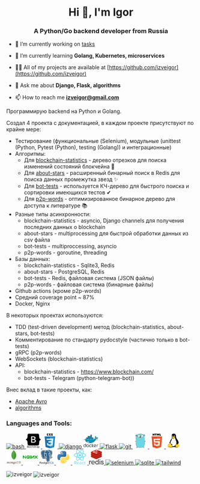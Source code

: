 <h1 align="center">Hi 👋, I'm Igor</h1>
<h3 align="center">A Python/Go backend developer from Russia</h3>

- 🔭 I’m currently working on [tasks](https://github.com/izveigor/tasks)

- 🌱 I’m currently learning **Golang, Kubernetes, microservices**

- 👨‍💻 All of my projects are available at [https://github.com/izveigor](https://github.com/izveigor)

- 💬 Ask me about **Django, Flask, algorithms**

- 📫 How to reach me **izveigor@gmail.com**

<p>Программирую backend на Python и Golang.

Создал 4 проекта с документацией, в каждом проекте присутствуют по крайне мере:

- Тестирование (функциональные (Selenium), модульные (unittest (Python, Pytest (Python), testing (Golang)) и интеграционные)
- Алгоритмы:
  - Для <a href="https://github.com/izveigor/blockchain-statistics">blockchain-statistics</a> - дерево отрезков для поиска изменений состояний блокчейна 🐍
  - Для <a href="https://github.com/izveigor/about-stars">about-stars</a> - расширенный бинарный поиск в Redis для поиска данных промежутка звезд ✨
  - Для <a href="https://github.com/izveigor/bot-tests">bot-tests</a> - используется КЧ-дерево для быстрого поиска и сортировки имеющихся тестов ✔
  - Для <a href="https://github.com/izveigor/p2p-words">p2p-words</a> - оптимизированное бинарное дерево для доступа к литературе 📚
- Разные типы асинхронности:
  - blockchain-statistics - asyncio, Django channels для получения последних данных о blockchain
  - about-stars - multiprocessing для быстрой обработки данных из csv файла
  - bot-tests - multiproccessing, asyncio
  - p2p-words - goroutine, threading
- Базы данных:
  - blockchain-statistics - Sqlite3, Redis
  - about-stars - PostgreSQL, Redis
  - bot-tests - Redis, файловая система (JSON файлы)
  - p2p-words - файловая система (бинарные файлы)
- Github actions (кроме p2p-words)
- Средний coverage point ~ 87%
- Docker, Nginx</p>
<p>В некоторых проектах используются:

- TDD (test-driven development) метод (blockchain-statistics, about-stars, bot-tests)
- Комментирование по стандарту pydocstyle (частично только в bot-tests)
- gRPC (p2p-words)
- WebSockets (blockchain-statistics)
- API:
  - blockchain-statistics - https://www.blockchain.com/
  - bot-tests - Telegram (python-telegram-bot))
 
Внес вклад в такие проекты, как:
  - <a href="https://github.com/apache/avro">Apache Avro</a>
  - <a href="https://github.com/keon/algorithms">algorithms</a>

</p>

<h3 align="left">Languages and Tools:</h3>
<p align="left"> <a href="https://www.gnu.org/software/bash/" target="_blank" rel="noreferrer"> <img src="https://www.vectorlogo.zone/logos/gnu_bash/gnu_bash-icon.svg" alt="bash" width="40" height="40"/> </a> <a href="https://getbootstrap.com" target="_blank" rel="noreferrer"> <img src="https://raw.githubusercontent.com/devicons/devicon/master/icons/bootstrap/bootstrap-plain-wordmark.svg" alt="bootstrap" width="40" height="40"/> </a> <a href="https://www.w3schools.com/css/" target="_blank" rel="noreferrer"> <img src="https://raw.githubusercontent.com/devicons/devicon/master/icons/css3/css3-original-wordmark.svg" alt="css3" width="40" height="40"/> </a> <a href="https://www.djangoproject.com/" target="_blank" rel="noreferrer"> <img src="https://cdn.worldvectorlogo.com/logos/django.svg" alt="django" width="40" height="40"/> </a> <a href="https://www.docker.com/" target="_blank" rel="noreferrer"> <img src="https://raw.githubusercontent.com/devicons/devicon/master/icons/docker/docker-original-wordmark.svg" alt="docker" width="40" height="40"/> </a> <a href="https://flask.palletsprojects.com/" target="_blank" rel="noreferrer"> <img src="https://www.vectorlogo.zone/logos/pocoo_flask/pocoo_flask-icon.svg" alt="flask" width="40" height="40"/> </a> <a href="https://git-scm.com/" target="_blank" rel="noreferrer"> <img src="https://www.vectorlogo.zone/logos/git-scm/git-scm-icon.svg" alt="git" width="40" height="40"/> </a> <a href="https://golang.org" target="_blank" rel="noreferrer"> <img src="https://raw.githubusercontent.com/devicons/devicon/master/icons/go/go-original.svg" alt="go" width="40" height="40"/> </a> <a href="https://www.w3.org/html/" target="_blank" rel="noreferrer"> <img src="https://raw.githubusercontent.com/devicons/devicon/master/icons/html5/html5-original-wordmark.svg" alt="html5" width="40" height="40"/> </a> <a href="https://www.linux.org/" target="_blank" rel="noreferrer"> <img src="https://raw.githubusercontent.com/devicons/devicon/master/icons/linux/linux-original.svg" alt="linux" width="40" height="40"/> </a> <a href="https://www.mongodb.com/" target="_blank" rel="noreferrer"> <img src="https://raw.githubusercontent.com/devicons/devicon/master/icons/mongodb/mongodb-original-wordmark.svg" alt="mongodb" width="40" height="40"/> </a> <a href="https://www.nginx.com" target="_blank" rel="noreferrer"> <img src="https://raw.githubusercontent.com/devicons/devicon/master/icons/nginx/nginx-original.svg" alt="nginx" width="40" height="40"/> </a> <a href="https://www.postgresql.org" target="_blank" rel="noreferrer"> <img src="https://raw.githubusercontent.com/devicons/devicon/master/icons/postgresql/postgresql-original-wordmark.svg" alt="postgresql" width="40" height="40"/> </a> <a href="https://www.python.org" target="_blank" rel="noreferrer"> <img src="https://raw.githubusercontent.com/devicons/devicon/master/icons/python/python-original.svg" alt="python" width="40" height="40"/> </a> <a href="https://reactjs.org/" target="_blank" rel="noreferrer"> <img src="https://raw.githubusercontent.com/devicons/devicon/master/icons/react/react-original-wordmark.svg" alt="react" width="40" height="40"/> </a> <a href="https://redis.io" target="_blank" rel="noreferrer"> <img src="https://raw.githubusercontent.com/devicons/devicon/master/icons/redis/redis-original-wordmark.svg" alt="redis" width="40" height="40"/> </a> <a href="https://www.selenium.dev" target="_blank" rel="noreferrer"> <img src="https://raw.githubusercontent.com/detain/svg-logos/780f25886640cef088af994181646db2f6b1a3f8/svg/selenium-logo.svg" alt="selenium" width="40" height="40"/> </a> <a href="https://www.sqlite.org/" target="_blank" rel="noreferrer"> <img src="https://www.vectorlogo.zone/logos/sqlite/sqlite-icon.svg" alt="sqlite" width="40" height="40"/> </a> <a href="https://tailwindcss.com/" target="_blank" rel="noreferrer"> <img src="https://www.vectorlogo.zone/logos/tailwindcss/tailwindcss-icon.svg" alt="tailwind" width="40" height="40"/> </a> </p>

<p><img align="left" src="https://github-readme-stats.vercel.app/api/top-langs?username=izveigor&show_icons=true&locale=en&layout=compact" alt="izveigor" /></p>

<p>&nbsp;<img align="center" src="https://github-readme-stats.vercel.app/api?username=izveigor&show_icons=true&locale=en" alt="izveigor" /></p>
